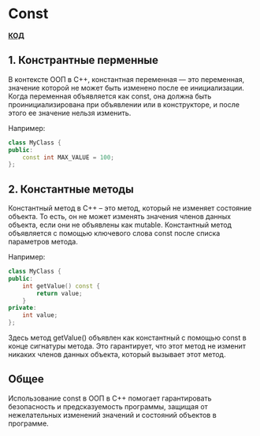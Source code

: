 # Const

**[КОД](../cpp_examples/Rational/)**

## 1. Констрантные перменные

В контексте ООП в C++, константная переменная — это переменная, значение которой не может быть изменено после ее инициализации. Когда переменная объявляется как const, она должна быть проинициализирована при объявлении или в конструкторе, и после этого ее значение нельзя изменить. 

Например:
```C++
class MyClass {
public:
    const int MAX_VALUE = 100;
};
```

## 2. Константные методы

Константный метод в C++ – это метод, который не изменяет состояние объекта. То есть, он не может изменять значения членов данных объекта, если они не объявлены как mutable. Константный метод объявляется с помощью ключевого слова const после списка параметров метода. 

Например:

```C++
class MyClass {
public:
    int getValue() const {
        return value;
    }
private:
    int value;
};
```

Здесь метод getValue() объявлен как константный с помощью const в конце сигнатуры метода. Это гарантирует, что этот метод не изменит никаких членов данных объекта, который вызывает этот метод.

## Общее

Использование const в ООП в C++ помогает гарантировать безопасность и предсказуемость программы, защищая от нежелательных изменений значений и состояний объектов в программе.